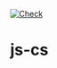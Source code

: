 [![Check](https://github.com/subakaev/js-cs/workflows/Check/badge.svg)](https://github.com/subakaev/js-cs/actions)

# js-cs
